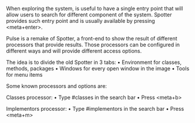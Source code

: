 When exploring the system, is useful to have a single entry point that will allow users to search for different component of the system.
Spotter provides such entry point and is usually available by pressing <meta+enter>.

Pulse is a remake of Spotter, a front-end to show the result of different processors that provide results. Those processors can be configured in different ways and will provide different access options.

The idea is to divide the old Spotter in 3 tabs: 
•  Environment for classes, methods, packages
•  Windows for every open window in the image
•  Tools for menu items

Some known processors and options are:

Classes processor:
•	Type #classes in the search bar
•	Press <meta+b>


Implementors processor:
•	Type #implementors in the search bar
•	Press <meta+m>